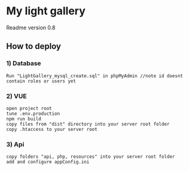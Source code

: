 
# My light gallery
Readme version 0.8
## How to deploy
###  1) Database
```
Run "LightGallery_mysql_create.sql" in phpMyAdmin //note id doesnt contain roles or users yet
```

### 2) VUE
```
open project root
tune .env.production
npm run build
copy files from "dist" directory into your server root folder
copy .htaccess to your server root
```

### 3) Api
```
copy folders "api, php, resources" into your server root folder
add and configure appConfig.ini
```

